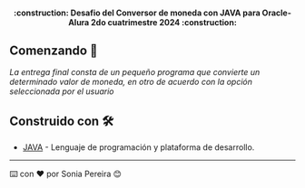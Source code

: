 <h4 align="center">
:construction: Desafio del Conversor de moneda con JAVA para Oracle-Alura 2do cuatrimestre 2024 :construction:
</h4>

## Comenzando 🚀

_La entrega final consta de un pequeño programa que convierte un determinado valor de moneda, en otro de acuerdo con la opción seleccionada por el usuario_


## Construido con 🛠️

* [JAVA](https://docs.oracle.com/en/java/javase/17/) - Lenguaje de programación y plataforma de desarrollo.


---
⌨️ con ❤️ por Sonia Pereira 😊

